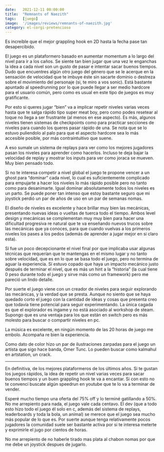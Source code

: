 ```yaml
---
date:   2021-12-11 00:00:00
title:  "Remnants of Naezith"
tags:   [juego]
image:  '/images/reviews/remnants-of-naezith.jpg'
category: el-corgi-pretencioso
---
```

Es increíble que el mejor grappling hook en 2D hasta la fecha pase tan desapercibido.

El juego es un plataformero basado en aumentar momentum a lo largo del nivel para ir a los caños. Se siente tan bien jugar que una vez le enganchas la idea a cada nivel son un gusto de pasar e intentar sacar buenos tiempos. Dudo que encuentres algún otro juego del género que se le acerque en la sensación de velocidad que te imbuye éste sin sacarte dominio o destreza sobre el movimiento del personaje (si, te miro a vos sonic). Está bastante apuntado al speedrunning por lo que puede llegar a ser medio hardcore para el usuario común, pero como es usual en este tipo de juegos es muy gratificante.

Por esto si queres jugar “bien” va a implicar repetir niveles varias veces hasta que te salga rápido tipo super meat boy, pero como podes resetear al toque no llega a ser frustrante (al menos en ese aspecto). Es más, algunos niveles tienen sistemas de checkpoints como para practicar secciones de niveles para cuando los queres pasar rápido de una. Se nota que se lo estuvo puliendolo al palo para que el aspecto hardcore sea lo más accesible posible, por más contraintuitivo que suene.

A eso sumale un sistema de replays para ver como los mejores jugadores pasan los niveles para aprender como hacerlos. Incluso te deja bajar la velocidad de replay y mostrar los inputs para ver como joraca se mueven. Muy bien pensado todo.

Si no te interesa competir a nivel global el juego te propone vencer a un ghost para “dominar” cada nivel, lo cual es suficientemente complicado para empujarte a hacer los niveles lo más rápido posible pero no tanto como para desanimarte. Igual dominar absolutamente todos los niveles es un parto. Se puede poner tan intenso que estoy bastante seguro que mi joystick perdió un par de años de uso en un par de semanas nomas.

El diseño de niveles es excelente y hace brillar muy bien las mecánicas, presentando nuevas ideas o vueltas de tuerca todo el tiempo. Ambos level design y mecánicas se complementan muy muy bien para hacer una dificultad progresiva re natural que te va enseñando nuevos trucos sobre las mecánicas que ya conoces, para que cuando vuelvas a los primeros niveles los pases a los pedos (además de aprender a jugar mejor en si claro esta).

Sí fue un poco decepcionante el nivel final por que implicaba usar algunas técnicas que requerían que te mantengas en el mismo lugar y no tanto sobre velocidad, que es en lo que se basa todo el juego, pero no termina de aguar la experiencia. Sí estuvo copado que haya un impacto mecánico justo después de terminar el nivel, que es más un hint a la “historia” (la cual tiene 0 peso durante todo el juego y sirve más como un framework) pero me pareció un lindo detalle.

Por suerte el juego viene con un creador de niveles para seguir explorando las mecánicas, y la verdad que se presta. Aunque no siento que se haya quedado corto el juego con la cantidad de ideas y cosas que presenta creo que todavía tiene potencial para seguir experimentando. La única cagada es que el explorador es ingame y no está asociado al workshop de steam. Supongo que es una ventaja para los que están en switch pero es más molesto para buscar o compartir niveles en pc.

La música es excelente, en ningún momento de las 20 horas de juego me embolo. Acompaña re bien la experiencia.

Como dato de color hizo un par de ilustraciones zarpadas para el juego un artista que sigo hace banda, Omer Tunc. Lo pueden buscar como kalmahul en artstation, un crack.

<hr>

En definitiva, de los mejores plataformeros de los últimos años. Si te gustan los juegos rápidos, la idea de repetir un nivel varias veces para sacar buenos tiempos y un buen grappling hook te va a encantar. Si con esto no te convencí buscate algún speedrun en youtube que te lo va a terminar de vender.

Esperé mucho tiempo una oferta del 75% off y lo terminé gatillando a 50%. No me arrepiento para nada, el juego vale cada centavo. El dev (que a todo esto hizo todo el juego él solo en c, además del sistema de replays, leaderboards y toda la bola, un animal) se merece que el juego sea mucho más popular de lo que es. Por suerte aunque tenga relativamente pocos jugadores la comunidad suele ser bastante activa por si te interesa meterte y exprimirle el jugo por cientos de horas.

No me arrepiento de no haberle tirado mas plata al chabon nomas por que me debe un joystick despues de jugarlo.
